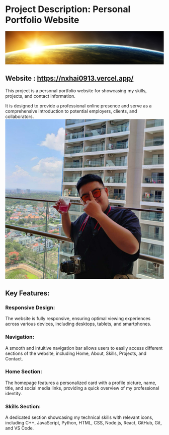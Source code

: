# Project Description: Personal Portfolio Website
<img src="./image/header.jpg" />

## Website : https://nxhai0913.vercel.app/

This project is a personal portfolio website for showcasing my skills, projects, and contact information. 

It is designed to provide a professional online presence and serve as a comprehensive introduction to potential employers, clients, and collaborators.
<img src="./image/profile.png" />

## Key Features:

### Responsive Design:

The website is fully responsive, ensuring optimal viewing experiences across various devices, including desktops, tablets, and smartphones.

### Navigation:

A smooth and intuitive navigation bar allows users to easily access different sections of the website, including Home, About, Skills, Projects, and Contact.

### Home Section:

The homepage features a personalized card with a profile picture, name, title, and social media links, providing a quick overview of my professional identity.

### Skills Section:

A dedicated section showcasing my technical skills with relevant icons, including C++, JavaScript, Python, HTML, CSS, Node.js, React, GitHub, Git, and VS Code.

